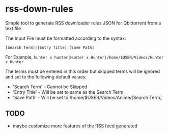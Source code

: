 # rss-down-rules

Simple tool to generate RSS downloader rules JSON for Qbittorrent from a text file 

The Input File must be formatted according to the syntax:
```
[Search Term]|[Entry Title]|[Save Path]
```
For Example, `hunter x hunter|Hunter x Hunter|/home/$USER/Videos/Hunter x Hunter`

The terms must be entered in this order but skipped terms will be ignored and set to the following default values:
- 'Search Term' - Cannot be Skipped
- 'Entry Title' - Will be set to same as the Search Term
- 'Save Path' - Will be set to /home/$USER/Videos/Anime/[Search Term]


## TODO
- maybe customize more features of the RSS feed generated



